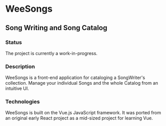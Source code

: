 # WeeSongs

## Song Writing and Song Catalog

### Status
The project is currently a work-in-progress.

### Description
WeeSongs is a front-end application for cataloging a SongWriter's collection.
Manage your individual Songs and the whole Catalog from an intuitive UI.


### Technologies
WeeSongs is built on the Vue.js JavaScript framework. It was ported from
an original early React project as a mid-sized project for learning Vue.